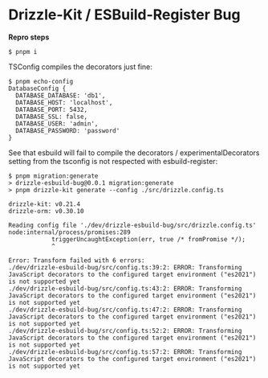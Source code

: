 # Drizzle-Kit / ESBuild-Register Bug 

**Repro steps**

```
$ pnpm i
```

TSConfig compiles the decorators just fine: 

```
$ pnpm echo-config
DatabaseConfig {
  DATABASE_DATABASE: 'db1',
  DATABASE_HOST: 'localhost',
  DATABASE_PORT: 5432,
  DATABASE_SSL: false,
  DATABASE_USER: 'admin',
  DATABASE_PASSWORD: 'password'
}
```

See that esbuild will fail to compile the decorators / experimentalDecorators setting from the tsconfig is not respected with esbuild-register:

```
$ pnpm migration:generate
> drizzle-esbuild-bug@0.0.1 migration:generate 
> pnpm drizzle-kit generate --config ./src/drizzle.config.ts

drizzle-kit: v0.21.4
drizzle-orm: v0.30.10

Reading config file './dev/drizzle-esbuild-bug/src/drizzle.config.ts'
node:internal/process/promises:289
            triggerUncaughtException(err, true /* fromPromise */);
            ^

Error: Transform failed with 6 errors:
./dev/drizzle-esbuild-bug/src/config.ts:39:2: ERROR: Transforming JavaScript decorators to the configured target environment ("es2021") is not supported yet
./dev/drizzle-esbuild-bug/src/config.ts:43:2: ERROR: Transforming JavaScript decorators to the configured target environment ("es2021") is not supported yet
./dev/drizzle-esbuild-bug/src/config.ts:47:2: ERROR: Transforming JavaScript decorators to the configured target environment ("es2021") is not supported yet
./dev/drizzle-esbuild-bug/src/config.ts:52:2: ERROR: Transforming JavaScript decorators to the configured target environment ("es2021") is not supported yet
./dev/drizzle-esbuild-bug/src/config.ts:57:2: ERROR: Transforming JavaScript decorators to the configured target environment ("es2021") is not supported yet
```
